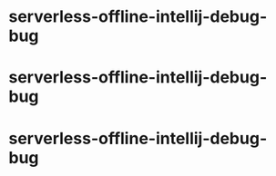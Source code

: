 # serverless-offline-intellij-debug-bug
# serverless-offline-intellij-debug-bug
# serverless-offline-intellij-debug-bug
